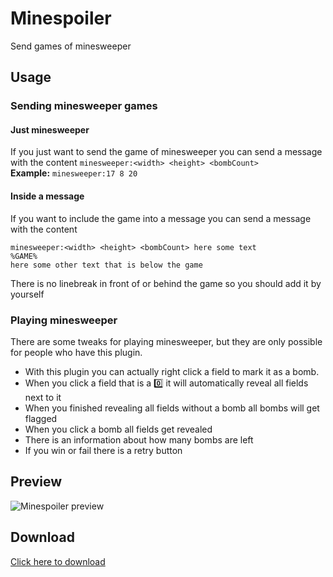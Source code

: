 # Minespoiler

Send games of minesweeper

## Usage

### Sending minesweeper games

#### Just minesweeper

If you just want to send the game of minesweeper you can send a message with the content
`minesweeper:<width> <height> <bombCount>`<br>
**Example:** `minesweeper:17 8 20`

#### Inside a message

If you want to include the game into a message you can send a message with the content

```
minesweeper:<width> <height> <bombCount> here some text
%GAME%
here some other text that is below the game
```

There is no linebreak in front of or behind the game so you should add it by yourself

### Playing minesweeper

There are some tweaks for playing minesweeper, but they are only possible for people who have this plugin.<br>

- With this plugin you can actually right click a field to mark it as a bomb.
- When you click a field that is a :zero: it will automatically reveal all fields next to it
- When you finished revealing all fields without a bomb all bombs will get flagged
- When you click a bomb all fields get revealed
- There is an information about how many bombs are left
- If you win or fail there is a retry button

## Preview

![Minespoiler preview](https://l0c4lh057.github.io/BetterDiscord/Plugins/Minespoiler/minespoiler-preview.gif)

## Download

[Click here to download](https://betterdiscord.net/ghdl/?url=https://github.com/l0c4lh057/BetterDiscordStuff/blob/master/Plugins/Minespoiler/Minespoiler.plugin.js)
